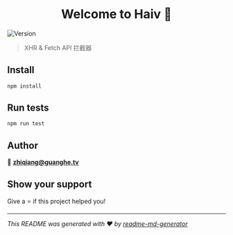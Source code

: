 <h1 align="center">Welcome to Haiv 👋</h1>
<p>
  <img alt="Version" src="https://img.shields.io/badge/version-1.0.0-blue.svg?cacheSeconds=2592000" />
</p>

> XHR & Fetch API 拦截器

## Install

```sh
npm install
```

## Run tests

```sh
npm run test
```

## Author

👤 **zhiqiang@guanghe.tv**


## Show your support

Give a ⭐️ if this project helped you!

***
_This README was generated with ❤️ by [readme-md-generator](https://github.com/kefranabg/readme-md-generator)_